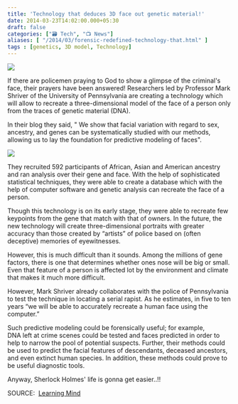 ```yaml
---
title: 'Technology that deduces 3D face out genetic material!'
date: 2014-03-23T14:02:00.000+05:30
draft: false
categories: ["🗃️ Tech", "📺 News"]
aliases: [ "/2014/03/forensic-redefined-technology-that.html" ]
tags : [genetics, 3D model, Technology]
---
```


[![](https://2.bp.blogspot.com/-VXaJn26kiA8/Uy6Z7KqiD4I/AAAAAAAACPg/tFJYvGY8ht8/s1600/98.jpg)](https://2.bp.blogspot.com/-VXaJn26kiA8/Uy6Z7KqiD4I/AAAAAAAACPg/tFJYvGY8ht8/s1600/98.jpg)

  
If there are policemen praying to God to show a glimpse of the criminal's face, their prayers have been answered! Researchers led by Professor Mark Shriver of the University of Pennsylvania are creating a technology which will allow to recreate a three-dimensional model of the face of a person only from the traces of genetic material (DNA).  
  
In their blog they said, " We show that facial variation with regard to sex, ancestry, and genes can be systematically studied with our methods, allowing us to lay the foundation for predictive modeling of faces".  

[![](https://1.bp.blogspot.com/--RG9ao6evSA/Uy6a-ne6MRI/AAAAAAAACPs/8oesIGO305k/s1600/journal.pgen.1004224.jpg)](https://1.bp.blogspot.com/--RG9ao6evSA/Uy6a-ne6MRI/AAAAAAAACPs/8oesIGO305k/s1600/journal.pgen.1004224.jpg)

  
  
They recruited 592 participants of African, Asian and American ancestry and ran analysis over their gene and face. With the help of sophisticated statistical techniques, they were able to create a database which with the help of computer software and genetic analysis can recreate the face of a person.  
  
Though this technology is on its early stage, they were able to recreate few keypoints from the gene that match with that of owners. In the future, the new technology will create three-dimensional portraits with greater accuracy than those created by “artists” of police based on (often deceptive) memories of eyewitnesses.  
  
However, this is much difficult than it sounds. Among the millions of gene factors, there is one that determines whether ones nose will be big or small. Even that feature of a person is affected lot by the environment and climate that makes it much more difficult.  
  
However, Mark Shriver already collaborates with the police of Pennsylvania to test the technique in locating a serial rapist. As he estimates, in five to ten years “we will be able to accurately recreate a human face using the computer.”  
  
Such predictive modeling could be forensically useful; for example,  
DNA left at crime scenes could be tested and faces predicted in order to help to narrow the pool of potential suspects. Further, their methods could be used to predict the facial features of descendants, deceased ancestors, and even extinct human species. In addition, these methods could prove to be useful diagnostic tools.  
  
Anyway, Sherlock Holmes' life is gonna get easier..!!  
  
SOURCE:  [Learning Mind](https://www.learning-mind.com/new-revolutionary-technique-recreates-faces-from-genetic-material/)